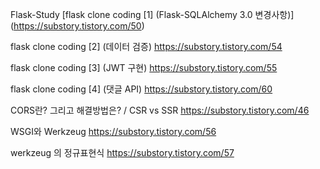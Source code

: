 Flask-Study
[flask clone coding [1] (Flask-SQLAlchemy 3.0 변경사항)] (https://substory.tistory.com/50)

flask clone coding [2] (데이터 검증) https://substory.tistory.com/54

flask clone coding [3] (JWT 구현) https://substory.tistory.com/55

flask clone coding [4] (댓글 API) https://substory.tistory.com/60

CORS란? 그리고 해결방법은? / CSR vs SSR https://substory.tistory.com/46

WSGI와 Werkzeug https://substory.tistory.com/56

werkzeug 의 정규표현식 https://substory.tistory.com/57
